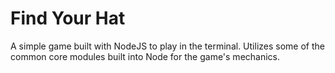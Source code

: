 # Find Your Hat

A simple game built with NodeJS to play in the terminal. Utilizes some of the common core modules built into Node for the game's mechanics.
